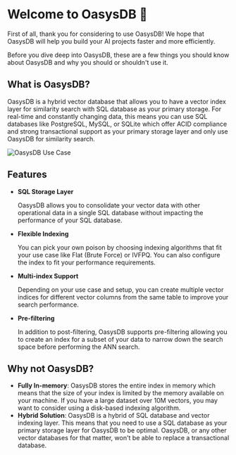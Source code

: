 # Welcome to OasysDB 🎉

First of all, thank you for considering to use OasysDB! We hope that OasysDB
will help you build your AI projects faster and more efficiently.

Before you dive deep into OasysDB, these are a few things you should know about
OasysDB and why you should or shouldn't use it.

## What is OasysDB?

OasysDB is a hybrid vector database that allows you to have a vector index layer
for similarity search with SQL database as your primary storage. For real-time
and constantly changing data, this means you can use SQL databases like
PostgreSQL, MySQL, or SQLite which offer ACID compliance and strong
transactional support as your primary storage layer and only use OasysDB for
similarity search.

![OasysDB Use Case](https://odb-assets.s3.amazonaws.com/banners/0.7.0.png)

## Features

<div class="grid cards" markdown>

<!-- prettier-ignore -->
- **SQL Storage Layer**

    OasysDB allows you to consolidate your vector data with other operational
    data in a single SQL database without impacting the performance of your
    SQL database.

- **Flexible Indexing**

    You can pick your own poison by choosing indexing algorithms that fit your
    use case like Flat (Brute Force) or IVFPQ. You can also configure the index
    to fit your performance requirements.

- **Multi-index Support**

    Depending on your use case and setup, you can create multiple vector
    indices for different vector columns from the same table to improve your
    search performance.

- **Pre-filtering**

    In addition to post-filtering, OasysDB supports pre-filtering allowing you
    to create an index for a subset of your data to narrow down the search
    space before performing the ANN search.

</div>

## Why not OasysDB?

- **Fully In-memory**: OasysDB stores the entire index in memory which means
  that the size of your index is limited by the memory available on your
  machine. If you have a large dataset over 10M vectors, you may want to
  consider using a disk-based indexing algorithm.
- **Hybrid Solution**: OasysDB is a hybrid of SQL database and vector indexing
  layer. This means that you need to use a SQL database as your primary storage
  layer for OasysDB to be optimal. OasysDB, or any other vector databases for
  that matter, won't be able to replace a transactional database.
